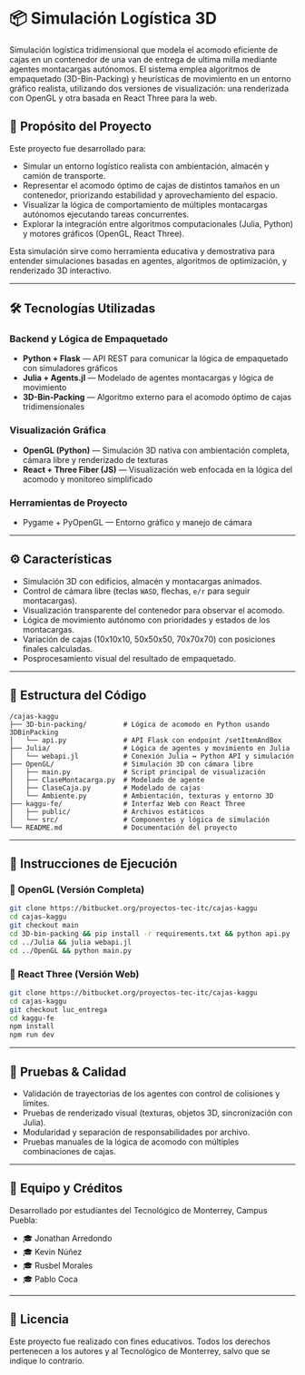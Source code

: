 # 📦 Simulación Logística 3D

Simulación logística tridimensional que modela el acomodo eficiente de cajas en un contenedor de una van de entrega de ultima milla mediante agentes montacargas autónomos. El sistema emplea algoritmos de empaquetado (3D-Bin-Packing) y heurísticas de movimiento en un entorno gráfico realista, utilizando dos versiones de visualización: una renderizada con OpenGL y otra basada en React Three para la web.

## 🌟 Propósito del Proyecto

Este proyecto fue desarrollado para:

- Simular un entorno logístico realista con ambientación, almacén y camión de transporte.
- Representar el acomodo óptimo de cajas de distintos tamaños en un contenedor, priorizando estabilidad y aprovechamiento del espacio.
- Visualizar la lógica de comportamiento de múltiples montacargas autónomos ejecutando tareas concurrentes.
- Explorar la integración entre algoritmos computacionales (Julia, Python) y motores gráficos (OpenGL, React Three).

Esta simulación sirve como herramienta educativa y demostrativa para entender simulaciones basadas en agentes, algoritmos de optimización, y renderizado 3D interactivo.

---

## 🛠️ Tecnologías Utilizadas

### Backend y Lógica de Empaquetado
- **Python + Flask** — API REST para comunicar la lógica de empaquetado con simuladores gráficos
- **Julia + Agents.jl** — Modelado de agentes montacargas y lógica de movimiento
- **3D-Bin-Packing** — Algoritmo externo para el acomodo óptimo de cajas tridimensionales

### Visualización Gráfica
- **OpenGL (Python)** — Simulación 3D nativa con ambientación completa, cámara libre y renderizado de texturas
- **React + Three Fiber (JS)** — Visualización web enfocada en la lógica del acomodo y monitoreo simplificado

### Herramientas de Proyecto
- Pygame + PyOpenGL — Entorno gráfico y manejo de cámara

---

## ⚙️ Características

- Simulación 3D con edificios, almacén y montacargas animados.
- Control de cámara libre (teclas `WASD`, flechas, `e/r` para seguir montacargas).
- Visualización transparente del contenedor para observar el acomodo.
- Lógica de movimiento autónomo con prioridades y estados de los montacargas.
- Variación de cajas (10x10x10, 50x50x50, 70x70x70) con posiciones finales calculadas.
- Posprocesamiento visual del resultado de empaquetado.

---

## 🧩 Estructura del Código

```
/cajas-kaggu
├── 3D-bin-packing/         # Lógica de acomodo en Python usando 3DBinPacking
│   └── api.py              # API Flask con endpoint /setItemAndBox
├── Julia/                  # Lógica de agentes y movimiento en Julia
│   └── webapi.jl           # Conexión Julia ↔ Python API y simulación
├── OpenGL/                 # Simulación 3D con cámara libre
│   ├── main.py             # Script principal de visualización
│   ├── ClaseMontacarga.py  # Modelado de agente
│   ├── ClaseCaja.py        # Modelado de cajas
│   └── Ambiente.py         # Ambientación, texturas y entorno 3D
├── kaggu-fe/               # Interfaz Web con React Three
│   ├── public/             # Archivos estáticos
│   └── src/                # Componentes y lógica de simulación
└── README.md               # Documentación del proyecto
```

---

## 🚀 Instrucciones de Ejecución

### 🔹 OpenGL (Versión Completa)
```bash
git clone https://bitbucket.org/proyectos-tec-itc/cajas-kaggu
cd cajas-kaggu
git checkout main
cd 3D-bin-packing && pip install -r requirements.txt && python api.py
cd ../Julia && julia webapi.jl
cd ../OpenGL && python main.py
```

### 🔹 React Three (Versión Web)
```bash
git clone https://bitbucket.org/proyectos-tec-itc/cajas-kaggu
cd cajas-kaggu
git checkout luc_entrega
cd kaggu-fe
npm install
npm run dev
```

---

## 🧪 Pruebas & Calidad

- Validación de trayectorias de los agentes con control de colisiones y límites.
- Pruebas de renderizado visual (texturas, objetos 3D, sincronización con Julia).
- Modularidad y separación de responsabilidades por archivo.
- Pruebas manuales de la lógica de acomodo con múltiples combinaciones de cajas.

---

## 👥 Equipo y Créditos

Desarrollado por estudiantes del Tecnológico de Monterrey, Campus Puebla:

- 🎓 Jonathan Arredondo
- 🎓 Kevin Núñez
- 🎓 Rusbel Morales
- 🎓 Pablo Coca
---

## 📄 Licencia

Este proyecto fue realizado con fines educativos. Todos los derechos pertenecen a los autores y al Tecnológico de Monterrey, salvo que se indique lo contrario.
